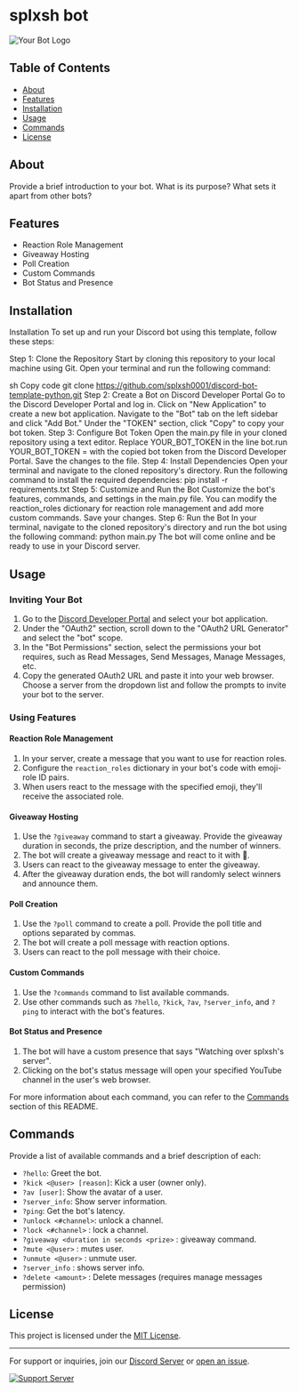 # splxsh bot

![Your Bot Logo](https://www.pngmart.com/files/21/AI-PNG-Picture.png) <!-- Replace with an image URL if you have a logo -->



## Table of Contents

- [About](#about)
- [Features](#features)
- [Installation](#installation)
- [Usage](#usage)
- [Commands](#commands)
- [License](#license)

## About

Provide a brief introduction to your bot. What is its purpose? What sets it apart from other bots?

## Features

- Reaction Role Management
- Giveaway Hosting
- Poll Creation
- Custom Commands
- Bot Status and Presence

## Installation

Installation
To set up and run your Discord bot using this template, follow these steps:

Step 1: Clone the Repository
Start by cloning this repository to your local machine using Git. Open your terminal and run the following command:

sh
Copy code
git clone https://github.com/splxsh0001/discord-bot-template-python.git
Step 2: Create a Bot on Discord Developer Portal
Go to the Discord Developer Portal and log in.
Click on "New Application" to create a new bot application.
Navigate to the "Bot" tab on the left sidebar and click "Add Bot."
Under the "TOKEN" section, click "Copy" to copy your bot token.
Step 3: Configure Bot Token
Open the main.py file in your cloned repository using a text editor.
Replace YOUR_BOT_TOKEN in the line bot.run YOUR_BOT_TOKEN =  with the copied bot token from the Discord Developer Portal.
Save the changes to the file.
Step 4: Install Dependencies
Open your terminal and navigate to the cloned repository's directory.
Run the following command to install the required dependencies:
pip install -r requirements.txt
Step 5: Customize and Run the Bot
Customize the bot's features, commands, and settings in the main.py file.
You can modify the reaction_roles dictionary for reaction role management and add more custom commands.
Save your changes.
Step 6: Run the Bot
In your terminal, navigate to the cloned repository's directory and run the bot using the following command:
python main.py
The bot will come online and be ready to use in your Discord server.

## Usage

### Inviting Your Bot

1. Go to the [Discord Developer Portal](https://discord.com/developers/applications) and select your bot application.
2. Under the "OAuth2" section, scroll down to the "OAuth2 URL Generator" and select the "bot" scope.
3. In the "Bot Permissions" section, select the permissions your bot requires, such as Read Messages, Send Messages, Manage Messages, etc.
4. Copy the generated OAuth2 URL and paste it into your web browser. Choose a server from the dropdown list and follow the prompts to invite your bot to the server.

### Using Features

#### Reaction Role Management

1. In your server, create a message that you want to use for reaction roles.
2. Configure the `reaction_roles` dictionary in your bot's code with emoji-role ID pairs.
3. When users react to the message with the specified emoji, they'll receive the associated role.

#### Giveaway Hosting

1. Use the `?giveaway` command to start a giveaway. Provide the giveaway duration in seconds, the prize description, and the number of winners.
2. The bot will create a giveaway message and react to it with 🎉.
3. Users can react to the giveaway message to enter the giveaway.
4. After the giveaway duration ends, the bot will randomly select winners and announce them.

#### Poll Creation

1. Use the `?poll` command to create a poll. Provide the poll title and options separated by commas.
2. The bot will create a poll message with reaction options.
3. Users can react to the poll message with their choice.

#### Custom Commands

1. Use the `?commands` command to list available commands.
2. Use other commands such as `?hello`, `?kick`, `?av`, `?server_info`, and `?ping` to interact with the bot's features.

#### Bot Status and Presence

1. The bot will have a custom presence that says "Watching over splxsh's server".
2. Clicking on the bot's status message will open your specified YouTube channel in the user's web browser.

For more information about each command, you can refer to the [Commands](#commands) section of this README.

## Commands

Provide a list of available commands and a brief description of each:

- `?hello`: Greet the bot.
- `?kick <@user> [reason]`: Kick a user (owner only).
- `?av [user]`: Show the avatar of a user.
- `?server_info`: Show server information.
- `?ping`: Get the bot's latency.
-  `?unlock <#channel>`: unlock a channel.
-  `?lock <#channel>` : lock a channel.
-  `?giveaway <duration in seconds <prize>` : giveaway command.
-  `?mute <@user>` : mutes user.
-  `?unmute <@user>` : unmute user.
-  `?server_info` : shows server info.
-  `?delete <amount>` : Delete messages (requires manage messages permission)
<!-- Add more commands as needed -->

## License

This project is licensed under the [MIT License](LICENSE).

---

For support or inquiries, join our [Discord Server](https://discord.gg/BvpAvf7Wju) or [open an issue](https://github.com/splxsh0001/discord-bot-template-python/issues).

[![Support Server](https://discordapp.com/api/guilds/1126276485209129050/widget.png)](https://discord.gg/BvpAvf7Wju) 
